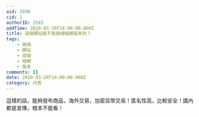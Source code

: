 ```yaml
---
aid: 3590
cid: 1
authorID: 2583
addTime: 2020-03-20T14:00:00.000Z
title: 這個網站能不能搞個暗網版本的？
tags:
    - 搞個
    - 網站
    - 這個
    - 暗網
    - 版本
comments: []
date: 2020-03-20T14:00:00.000Z
category: 问答
---
```


這樣的話，能夠發布商品，海外交易，加密貨幣交易！匿名性高，比較安全！國內都是宣傳，根本不能看！
